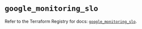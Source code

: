 # `google_monitoring_slo`

Refer to the Terraform Registry for docs: [`google_monitoring_slo`](https://registry.terraform.io/providers/hashicorp/google-beta/6.21.0/docs/resources/google_monitoring_slo).
